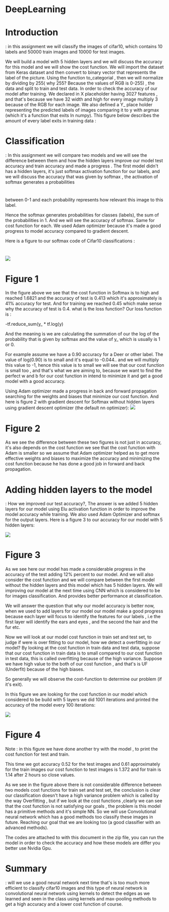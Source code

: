 # DeepLearning

# **Introduction**
: in this assignment we will classify the images of cifar10, which contains 10 labels and 50000 train images and 10000 for test images.

We will build a model with 5 hidden layers and we will discuss the accuracy for this model and we will show the cost function. We will import the dataset from Keras dataset and then convert to binary vector that represents the label of the picture. Using the function to\_categorial , then we will normalize by dividing by 255( why 255? Because the values of RGB is 0-255) , the data and split to train and test data. In order to check the accuracy of our model after training. We declared in X placeholder having 3027 features , and that&#39;s because we have 32 width and high for every image multiply 3 because of the RGB for each image. We also defined a Y\_ place holder representing the predicted labels of images comparing it to y with argmax (which it&#39;s a function that exits In numpy). This figure below describes the amount of every label exits in training data :

# **Classification**
: In this assignment we will compare two models and we will see the difference between them and how the hidden layers improve our model test accuracy and train accuracy and made a progress . The first model didn&#39;t has a hidden layers, it&#39;s just softmax activation function for our labels, and we will discuss the accuracy that was given by softmax , the activation of softmax generates a probabilities
#
between 0-1 and each probability represents how relevant this image to this label.

Hence the softmax generates probabilities for classes (labels), the sum of the probabilities in 1. And we will see the accuracy of softmax. Same for cost function for each. We used Adam optimizer because it&#39;s made a good progress to model accuracy compared to gradient descent.

Here is a figure to our softmax code of Cifar10 classifications :

#


![](https://github.com/aimanyounises1/DeepLearning/blob/master/figure1.png)
# Figure 1


In the figure above we see that the cost function in Softmax is to high and reached 1.6821 and the accuracy of test is 0.413 which it&#39;s approximately is 41% accuracy for test. And for training we reached 0.45 which make sense why the accuracy of test is 0.4. what is the loss function? Our loss function is :

-tf.reduce\_sum(y\_ \* tf.log(y)

And the meaning is we are calculating the summation of our the log of the probability that is given by softmax and the value of y\_ which is usually is 1 or 0.

For example assume we have a 0.90 accuracy for a Deer or other label. The value of log(0.90) is to small and it&#39;s equal to -0.044.. and we will multiply this value to -1, hence this value is to small we will see that our cost function is small too , and that&#39;s what we are aiming to, because we want to find the perfect w and b for our cost function in intend to minimize it and get a good model with a good accuracy.

Using Adam optimizer made a progress in back and forward propagation searching for the weights and biases that minimize our cost function. And here is figure 2 with gradient descent for Softmax without hidden layers using gradient descent optimizer (the default nn optimizer):
![](https://github.com/aimanyounises1/DeepLearning/blob/master/figure2.png)
# Figure 2

As we see the difference between these two figures is not just in accuracy, it&#39;s also depends on the cost function we see that the cost function with Adam is smaller so we assume that Adam optimizer helped as to get more effective weights and biases to maximize the accuracy and minimizing the cost function because he has done a good job in forward and back propagation.

# **Adding hidden layers to the model**
: How we improved our test accuracy?, The answer is we added 5 hidden layers for our model using Elu activation function in order to improve the model accuracy while training. We also used Adam Optimizer and softmax for the output layers. Here is a figure 3 to our accuracy for our model with 5 hidden layers:

![](https://github.com/aimanyounises1/DeepLearning/blob/master/figure3.png)

# Figure 3

As we see here our model has made a considerable progress in the accuracy of the test adding 12% percent to our model. And we will also consider the cost function and we will compare between the first model without the hidden layers and this model which has 5 hidden layers. We will improving our model at the next time using CNN which is considered to be for images classification. And provides better performance at classification.

We will answer the question that why our model accuracy is better now, when we used to add layers for our model our model make a good progress because each layer will focus to identify the features for our labels , i.e the first layer will identify the ears and eyes , and the second the hair and the fur etc.

Now we will look at our model cost function in train set and test set, to judge if were is over fitting to our model, how we detect a overfitting in our model? By looking at the cost function in train data and test data, suppose that our cost function in train data is to small compared to our cost function in test data, this is called overfitting because of the high variance. Suppose we have high value to the both of our cost function , and that&#39;s is UF (Underfit) because of the high biases.

So generally we will observe the cost-function to determine our problem (if it&#39;s exit).

In this figure we are looking for the cost function in our model which considered to be build with 5 layers we did 1001 iterations and printed the accuracy of the model every 100 iterations:

![](https://github.com/aimanyounises1/DeepLearning/blob/master/figure4.png)

# Figure 4

Note : in this figure we have done another try with the model , to print the cost function for test and train.

This time we got accuracy 0.52 for the test images and 0.61 approximately for the train images our cost function to test images is 1.372 and for train is 1.14 after 2 hours so close values.

As we see in the figure above there is not considerable difference between two models cost functions for train set and test set, the conclusion is clear our classification doesn&#39;t have a high variance problem which is called by the way Overfitting , but if we look at the cost functions ,clearly we can see that the cost function is not satisfying our goals , the problem is this model has a primitive methods and it&#39;s simple NN. So we will use Convolutional neural network which has a good methods too classify these images in future. Reaching our goal that we are looking too (a good classifier with an advanced methods).

The codes are attached to with this document in the zip file, you can run the model in order to check the accuracy and how these models are differ you better use Nvidia Gpu.

# **Summary**
: will we use a good neural network next time that&#39;s is too much more efficient to classify cifar10 images and this type of neural network is convolutional neural network using kernels to detect the edges as we learned and seen in the class using kernels and max-pooling methods to get a high accuracy and a lower cost function of course.
